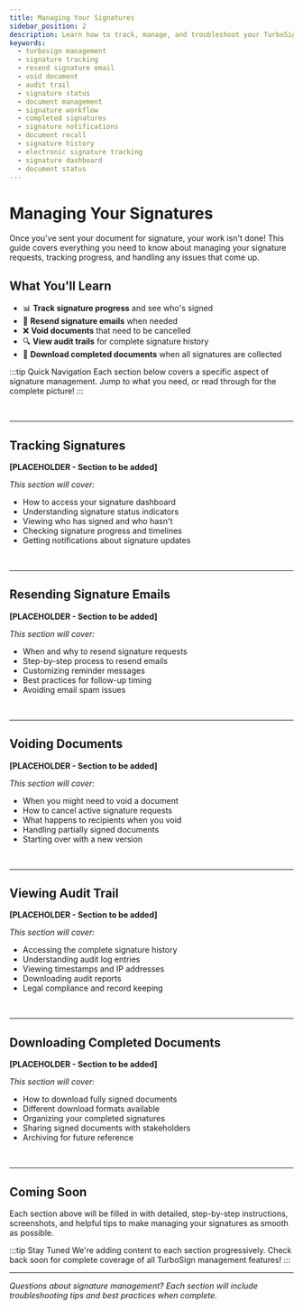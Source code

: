 ```yaml
---
title: Managing Your Signatures
sidebar_position: 2
description: Learn how to track, manage, and troubleshoot your TurboSign signature requests after sending documents for signature.
keywords: 
  - turbosign management
  - signature tracking
  - resend signature email
  - void document
  - audit trail
  - signature status
  - document management
  - signature workflow
  - completed signatures
  - signature notifications
  - document recall
  - signature history
  - electronic signature tracking
  - signature dashboard
  - document status
---
```


# Managing Your Signatures

Once you've sent your document for signature, your work isn't done! This guide covers everything you need to know about managing your signature requests, tracking progress, and handling any issues that come up.

## What You'll Learn

- 📊 **Track signature progress** and see who's signed
- 📧 **Resend signature emails** when needed
- ❌ **Void documents** that need to be cancelled
- 🔍 **View audit trails** for complete signature history
- 📄 **Download completed documents** when all signatures are collected

:::tip Quick Navigation
Each section below covers a specific aspect of signature management. Jump to what you need, or read through for the complete picture!
:::

<br/>

---

## Tracking Signatures

**[PLACEHOLDER - Section to be added]**

*This section will cover:*
- How to access your signature dashboard
- Understanding signature status indicators
- Viewing who has signed and who hasn't
- Checking signature progress and timelines
- Getting notifications about signature updates

<br/>

---

## Resending Signature Emails

**[PLACEHOLDER - Section to be added]**

*This section will cover:*
- When and why to resend signature requests
- Step-by-step process to resend emails
- Customizing reminder messages
- Best practices for follow-up timing
- Avoiding email spam issues

<br/>

---

## Voiding Documents

**[PLACEHOLDER - Section to be added]**

*This section will cover:*
- When you might need to void a document
- How to cancel active signature requests
- What happens to recipients when you void
- Handling partially signed documents
- Starting over with a new version

<br/>

---

## Viewing Audit Trail

**[PLACEHOLDER - Section to be added]**

*This section will cover:*
- Accessing the complete signature history
- Understanding audit log entries
- Viewing timestamps and IP addresses
- Downloading audit reports
- Legal compliance and record keeping

<br/>

---

## Downloading Completed Documents

**[PLACEHOLDER - Section to be added]**

*This section will cover:*
- How to download fully signed documents
- Different download formats available
- Organizing your completed signatures
- Sharing signed documents with stakeholders
- Archiving for future reference

<br/>

---

## Coming Soon

Each section above will be filled in with detailed, step-by-step instructions, screenshots, and helpful tips to make managing your signatures as smooth as possible.

:::tip Stay Tuned
We're adding content to each section progressively. Check back soon for complete coverage of all TurboSign management features!
:::

---

*Questions about signature management? Each section will include troubleshooting tips and best practices when complete.*